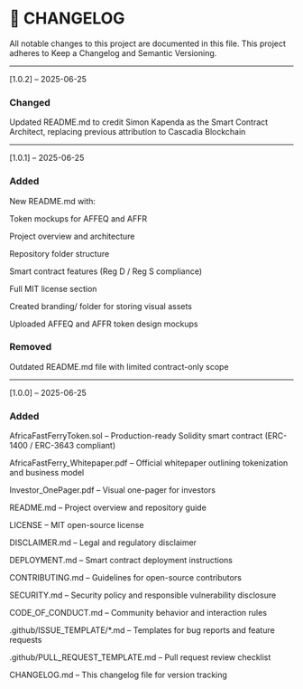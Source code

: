 # 📄 CHANGELOG

All notable changes to this project are documented in this file.
This project adheres to Keep a Changelog and Semantic Versioning.


---

[1.0.2] – 2025-06-25

### Changed

Updated README.md to credit Simon Kapenda as the Smart Contract Architect, replacing previous attribution to Cascadia Blockchain



---

[1.0.1] – 2025-06-25

### Added

New README.md with:

Token mockups for AFFEQ and AFFR

Project overview and architecture

Repository folder structure

Smart contract features (Reg D / Reg S compliance)

Full MIT license section


Created branding/ folder for storing visual assets

Uploaded AFFEQ and AFFR token design mockups


### Removed

Outdated README.md file with limited contract-only scope



---

[1.0.0] – 2025-06-25

### Added

AfricaFastFerryToken.sol – Production-ready Solidity smart contract (ERC-1400 / ERC-3643 compliant)

AfricaFastFerry_Whitepaper.pdf – Official whitepaper outlining tokenization and business model

Investor_OnePager.pdf – Visual one-pager for investors

README.md – Project overview and repository guide

LICENSE – MIT open-source license

DISCLAIMER.md – Legal and regulatory disclaimer

DEPLOYMENT.md – Smart contract deployment instructions

CONTRIBUTING.md – Guidelines for open-source contributors

SECURITY.md – Security policy and responsible vulnerability disclosure

CODE_OF_CONDUCT.md – Community behavior and interaction rules

.github/ISSUE_TEMPLATE/*.md – Templates for bug reports and feature requests

.github/PULL_REQUEST_TEMPLATE.md – Pull request review checklist

CHANGELOG.md – This changelog file for version tracking


